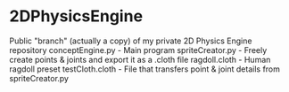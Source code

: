# 2DPhysicsEngine
Public "branch" (actually a copy) of my private 2D Physics Engine repository
conceptEngine.py - Main program
spriteCreator.py - Freely create points & joints and export it as a .cloth file
ragdoll.cloth - Human ragdoll preset
testCloth.cloth - File that transfers point & joint details from spriteCreator.py
